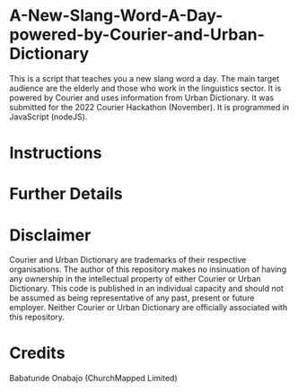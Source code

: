 # A-New-Slang-Word-A-Day-powered-by-Courier-and-Urban-Dictionary
This is a script that teaches you a new slang word a day. The main target audience are the elderly and those who work in the linguistics sector. It is powered by Courier and uses information from Urban Dictionary. It was submitted for the 2022 Courier Hackathon (November). It is programmed in JavaScript (nodeJS). 

# Instructions

# Further Details

# Disclaimer
Courier and Urban Dictionary are trademarks of their respective organisations. The author of this repository makes no insinuation of having any ownership in the intellectual property of either Courier or Urban Dictionary. This code is published in an individual capacity and should not be assumed as being representative of any past, present or future employer. Neither Courier or Urban Dictionary are officially associated with this repository.

# Credits
Babatunde Onabajo (ChurchMapped Limited)
